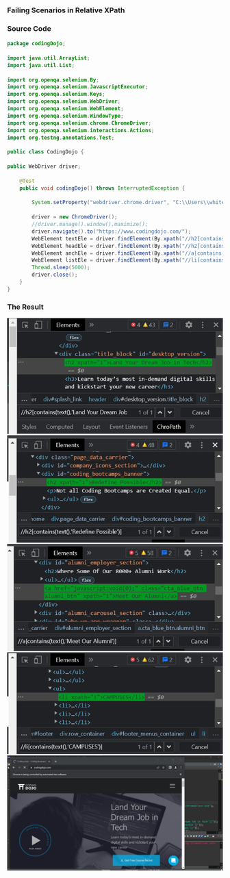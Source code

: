 ### Failing Scenarios in Relative XPath

### Source Code
```Java
package codingDojo;

import java.util.ArrayList;
import java.util.List;

import org.openqa.selenium.By;
import org.openqa.selenium.JavascriptExecutor;
import org.openqa.selenium.Keys;
import org.openqa.selenium.WebDriver;
import org.openqa.selenium.WebElement;
import org.openqa.selenium.WindowType;
import org.openqa.selenium.chrome.ChromeDriver;
import org.openqa.selenium.interactions.Actions;
import org.testng.annotations.Test;

public class CodingDojo {
	
public WebDriver driver;
	
	@Test
	public void codingDojo() throws InterruptedException { 
		
		System.setProperty("webdriver.chrome.driver", "C:\\Users\\white\\Desktop\\QA\\Auto\\chromedriver.exe");
				
		driver = new ChromeDriver();
		//driver.manage().window().maximize();
		driver.navigate().to("https://www.codingdojo.com/"); 
		WebElement textEle = driver.findElement(By.xpath("//h2[contains(text(),'Land Your Dream Job in Tech')]"));
		WebElement headEle = driver.findElement(By.xpath("//h2[contains(text(),'Redefine Possible')]"));
		WebElement anchEle = driver.findElement(By.xpath("//a[contains(text(),'Meet Our Alumni')]"));
		WebElement listEle = driver.findElement(By.xpath("//li[contains(text(),'CAMPUSES')]"));
		Thread.sleep(5000);
		driver.close();
	}
}

```

### The Result
<img src="img/img1.png" />
<img src="img/img2.png" />
<img src="img/img3.png" />
<img src="img/img4.png" />
<img src="img/img5.png" />